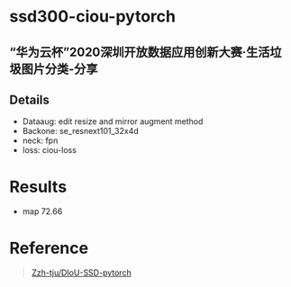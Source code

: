 # ssd300-ciou-pytorch
## “华为云杯”2020深圳开放数据应用创新大赛·生活垃圾图片分类-分享

## Details

* Dataaug: edit resize and mirror augment method  
* Backone: se_resnext101_32x4d  
* neck: fpn  
* loss: ciou-loss  

# Results  
* map 72.66  

# Reference
>[Zzh-tju/DIoU-SSD-pytorch](https://github.com/Zzh-tju/DIoU-SSD-pytorch)

